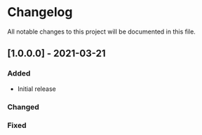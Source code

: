 # Changelog 

All notable changes to this project will be documented in this file.

## [1.0.0.0] - 2021-03-21
### Added
* Initial release 
### Changed 
### Fixed
